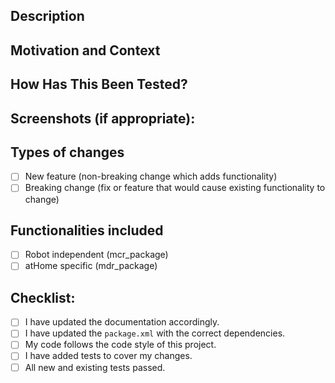 <!--- Provide a general summary of your changes in the Title above -->

## Description
<!--- Describe your changes in detail -->

## Motivation and Context
<!--- Why is this change required? What problem does it solve? -->
<!--- If it fixes an open issue, please link to the issue here. -->

## How Has This Been Tested?
<!--- Please describe in detail how you tested your changes. -->
<!--- Include details of your testing environment, and the tests you ran to -->
<!--- see how your change affects other areas of the code, etc. -->

## Screenshots (if appropriate):


## Types of changes
<!--- What types of changes does your code introduce? Put an `x` in all the boxes that apply: -->
- [ ] New feature (non-breaking change which adds functionality)
- [ ] Breaking change (fix or feature that would cause existing functionality to change)

## Functionalities included
- [ ] Robot independent (mcr_package)
- [ ] atHome specific (mdr_package)

## Checklist:
<!--- Go over all the following points, and put an `x` in all the boxes that apply. -->
<!--- If you're unsure about any of these, don't hesitate to ask. We're here to help! -->
- [ ] I have updated the documentation accordingly.
- [ ] I have updated the `package.xml` with the correct dependencies.
- [ ] My code follows the code style of this project.
- [ ] I have added tests to cover my changes.
- [ ] All new and existing tests passed.
